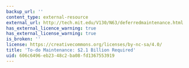 ```yaml
---
backup_url: ''
content_type: external-resource
external_url: http://tech.mit.edu/V130/N63/deferredmaintenance.html
has_external_licence_warning: true
has_external_license_warning: true
is_broken: ''
license: https://creativecommons.org/licenses/by-nc-sa/4.0/
title: 'To-do Maintenance: $2.1 Billion Required'
uid: 606c6496-eb23-48c2-ba08-fd1367553919
---
```

